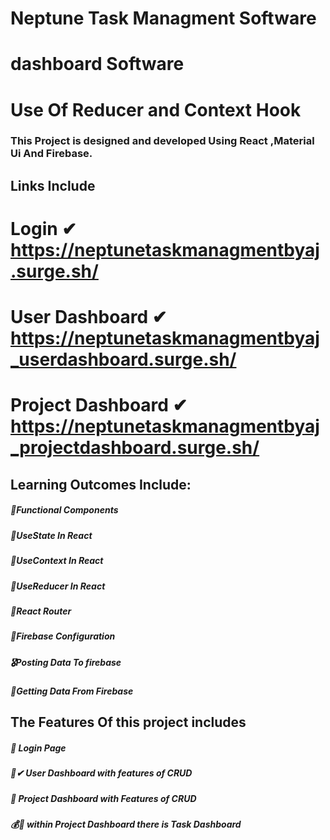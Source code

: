# Neptune Task Managment Software

# dashboard Software

# Use Of Reducer and Context Hook

### This Project is designed and developed Using React ,Material Ui And Firebase.

## Links Include
# Login             ✔     https://neptunetaskmanagmentbyaj.surge.sh/
# User Dashboard    ✔     https://neptunetaskmanagmentbyaj_userdashboard.surge.sh/
# Project Dashboard ✔     https://neptunetaskmanagmentbyaj_projectdashboard.surge.sh/

## Learning Outcomes Include:

##### 🥇Functional Components
##### 🥈UseState In React
##### 🥈UseContext In React
##### 🥈UseReducer In React
##### 🥉React Router
##### 🏅Firebase Configuration
##### 🎖Posting Data To firebase
##### 🥇Getting Data From Firebase



## The Features Of this project includes 
##### 🛒  Login Page
##### 🛒✔ User Dashboard with features of CRUD
##### 📜  Project Dashboard with Features of CRUD
##### 💰📃 within Project Dashboard there is Task Dashboard

